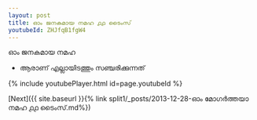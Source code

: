 ```yaml
---
layout: post
title: ഓം ജനകമായ നമഹ ൧൧ ടൈംസ്
youtubeId: ZHJfqB1fgW4
---
```

 
 
 ഓം ജനകമായ നമഹ 
 
 -  ആരാണ് എല്ലായിടത്തും സഞ്ചരിക്കുന്നത് 
 
  
 
  
 
 
 
 
 
 


{% include youtubePlayer.html id=page.youtubeId %}
 
[Next]({{ site.baseurl }}{% link  split1/_posts/2013-12-28-ഓം മോഗർത്തയാ നമഹ ൧൧ ടൈംസ്.md%})
 
